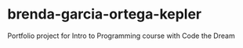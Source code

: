 # brenda-garcia-ortega-kepler
Portfolio project for Intro to Programming course with Code the Dream
